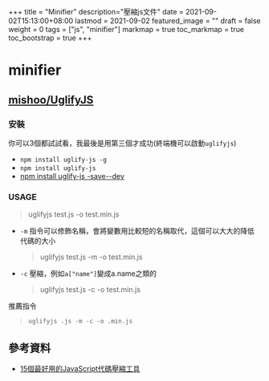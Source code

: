 +++
title = "Minifier"
description="壓縮js文件"
date = 2021-09-02T15:13:00+08:00
lastmod = 2021-09-02
featured_image = ""
draft = false
weight = 0
tags = ["js", "minifier"]
markmap = true
toc_markmap = true
toc_bootstrap = true
+++


# minifier

## [mishoo/UglifyJS](https://github.com/mishoo/UglifyJS)

### 安裝

你可以3個都試試看，我最後是用第三個才成功(終端機可以啟動``uglifyjs``)

- ``npm install uglify-js -g``
- ``npm install uglify-js``
- [npm install uglify-js -save--dev](https://stackoverflow.com/a/44193120/9935654)

### USAGE

> uglifyjs test.js -o test.min.js

- ``-m`` 指令可以修飾名稱，會將變數用比較短的名稱取代，這個可以大大的降低代碼的大小

    > uglifyjs test.js -m -o test.min.js

- ``-c`` 壓縮，例如``a["name"]``變成a.name之類的

    > uglifyjs test.js -c -o test.min.js

推薦指令

> ``uglifyjs .js -m -c -o .min.js``

## 參考資料

- [15個最好用的JavaScript代碼壓縮工具](https://my.oschina.net/u/3970421/blog/3034757)
